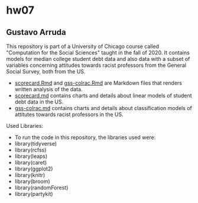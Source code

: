 # hw07

## Gustavo Arruda

This repository is part of a University of Chicago course called "Computation for the Social Sciences" taught in the fall of 2020. It contains models for median college student debt data and also data with a subset of variables concerning attitudes towards racist professors from the General Social Survey, both from the US.

 - [scorecard.Rmd](scorecard.Rmd) and [gss-colrac.Rmd](gss-colrac.Rmd) are Markdown files that renders written analysis of the data.
 - [scorecard.md](scorecard.md) contains charts and details about linear models of student debt data in the US.
 - [gss-colrac.md](gss-colrac.md) contains charts and details about classification models of attitutes towards racist professors in the US.
  
Used Libraries:

- To run the code in this repository, the libraries used were:
 - library(tidyverse)
 - library(rcfss)
 - library(leaps)
 - library(caret)
 - library(ggplot2)
 - library(knitr)
 - library(broom)
 - library(randomForest)
 - library(partykit)
